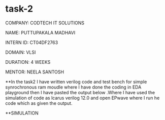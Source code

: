 # task-2

COMPANY: CODTECH IT SOLUTIONS

NAME: PUTTUPAKALA MADHAVI

INTERN ID: CT04DF2763

DOMAIN: VLSI

DURATION: 4 WEEKS

MENTOR: NEELA SANTOSH

**In the task2 I have written verilog code and test bench for simple synrochronous ram moudle where I have done the coding in EDA playground then I have pasted the output below .Where I have used the simulation of code as lcarus verilog 12.0 and open EPwave where I run he code which as given the output.

**SIMULATION
